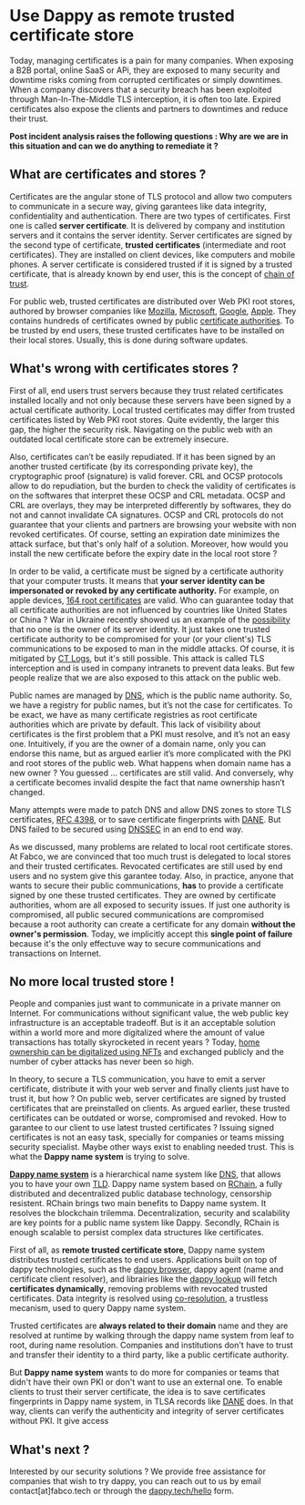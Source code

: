# Use Dappy as remote trusted certificate store

Today, managing certificates is a pain for many companies. When exposing a B2B portal, online SaaS or APi, they are exposed to many security and downtime risks coming from corrupted certificates or simply downtimes. When a company discovers that a security breach has been exploited through Man-In-The-Middle TLS interception, it is often too late. Expired certificates also expose the clients and partners to downtimes and reduce their trust.

**Post incident analysis raises the following questions : Why are we are in this situation and can we do anything to remediate it ?**

## What are certificates and stores ?

Certificates are the angular stone of TLS protocol and allow two computers to communicate in a secure way, giving garantees like data integrity, confidentiality and authentication. There are two types of certificates. First one is called **server certificate**. It is delivered by company and institution servers and it contains the server identity. Server certificates are signed by the second type of certificate, **trusted certificates** (intermediate and root certificates). They are installed on client devices, like computers and mobile phones. A server certificate is considered trusted if it is signed by a trusted certificate, that is already known by end user, this is the concept of [chain of trust](https://en.wikipedia.org/wiki/Chain_of_trust).

For public web, trusted certificates are distributed over Web PKI root stores, authored by browser companies like [Mozilla](https://wiki.mozilla.org/CA), [Microsoft](https://docs.microsoft.com/en-us/security/trusted-root/program-requirements), [Google](https://www.chromium.org/Home/chromium-security/root-ca-policy/), [Apple](https://www.apple.com/certificateauthority/ca_program.html). They contains hundreds of certificates owned by public [certificate authorities](https://en.wikipedia.org/wiki/Certificate_authority). To be trusted by end users, these trusted certificates have to be installed on their local stores. Usually, this is done during software updates.

## What's wrong with certificates stores ?

First of all, end users trust servers because they trust related certificates installed locally and not only because these servers have been signed by a actual certificate authority. Local trusted certificates may differ from trusted certificates listed by Web PKI root stores. Quite evidently, the larger this gap, the higher the security risk. Navigating on the public web with an outdated local certificate store can be extremely insecure.

Also, certificates can’t be easily repudiated. If it has been signed by an another trusted certificate (by its corresponding private key), the cryptographic proof (signature) is valid forever. CRL and OCSP protocols allow to do repudiation, but the burden to check the validity of certificates is on the softwares that interpret these OCSP and CRL metadata. OCSP and CRL are overlays, they may be interpreted differently by softwares, they do not and cannot invalidate CA signatures. OCSP and CRL protocols do not guarantee that your clients and partners are browsing your website with non revoked certificates. Of course, setting an expiration date minimizes the attack surface, but that's only half of a solution. Moreover, how would you install the new certificate before the expiry date in the local root store ? 

In order to be valid, a certificate must be signed by a certificate authority that your computer trusts. It means that **your server identity can be impersonated or revoked by any certificate authority.** For example, on apple devices, [164 root certificates](https://support.apple.com/en-us/HT212140) are valid. Who can guarantee today that all certificate authorities are not influenced by countries like United States or China ? War in Ukraine recently showed us an example of the [possibility](https://www.bleepingcomputer.com/news/security/russia-creates-its-own-tls-certificate-authority-to-bypass-sanctions/) that no one is the owner of its server identity. It just takes one trusted certificate authority to be compromised for your (or your client's) TLS communications to be exposed to man in the middle attacks. Of course, it is mitigated by [CT Logs](https://datatracker.ietf.org/doc/html/rfc6962), but it's still possible. This attack is called TLS interception and is used in company intranets to prevent data leaks. But few people realize that we are also exposed to this attack on the public web. 

Public names are managed by [DNS](https://en.wikipedia.org/wiki/Domain_Name_System), which is the public name authority. So, we have a registry for public names, but it’s not the case for certificates. To be exact, we have as many certificate registries as root certificate authorities which are private by default. This lack of visibility about certificates is the first problem that a PKI must resolve, and it’s not an easy one. Intuitively, if you are the owner of a domain name, only you can endorse this name, but as argued earlier it’s more complicated with the PKI and root stores of the public web. What happens when domain name has a new owner ? You guessed … certificates are still valid. And conversely, why a certificate becomes invalid despite the fact that name ownership hasn’t changed.

Many attempts were made to patch DNS and allow DNS zones to store TLS certificates, [RFC 4398](https://www.rfc-editor.org/rfc/rfc4398), or to save certificate fingerprints with [DANE](https://datatracker.ietf.org/doc/html/rfc6698). But DNS failed to be secured using [DNSSEC](https://datatracker.ietf.org/doc/html/rfc4033) in an end to end way.

As we discussed, many problems are related to local root certificate stores. At Fabco, we are convinced that too much trust is delegated to local stores and their trusted certificates. Revocated certificates are still used by end users and no system give this garantee today. Also, in practice, anyone that wants to secure their public communications, **has** to provide a certificate signed by one these trusted certificates. They are owned by certificate authorities, whom are all exposed to security issues. If just one authority is compromised, all public secured communications are compromised because a root authority can create a certificate for any domain **without the owner's permission**. Today, we implicitly accept this **single point of failure** because it's the only effectuve way to secure communications and transactions on Internet.

## No more local trusted store ! 

People and companies just want to communicate in a private manner on Internet. For communications without significant value, the web public key infrastructure is an acceptable tradeoff. But is it an acceptable solution within a world more and more digitalized where the amount of value transactions has totally skyrocketed in recent years ? Today, [home ownership can be digitalized using NFTs](https://www.forbes.com/sites/forbesbusinesscouncil/2022/02/16/nfts-and-the-future-of-commercial-real-estate/) and exchanged publicly and the number of cyber attacks has never been so high.

In theory, to secure a TLS communication, you have to emit a server certificate, distribute it with your web server and finally clients just have to trust it, but how ? On public web, server certificates are signed by trusted certificates that are preinstalled on clients. As argued earlier, these trusted certificates can be outdated or worse, compromised and revoked. How to garantee to our client to use latest trusted certificates ? Issuing signed certificates is not an easy task, specially for companies or teams missing security specialist. Maybe other ways exist to enabling needed trust. This is what the **Dappy name system** is trying to solve.

[**Dappy name system**](https://github.com/fabcotech/dappy-propositions/blob/master/01_co_resolution.MD) is a hierarchical name system like [DNS]((https://en.wikipedia.org/wiki/Domain_Name_System)), that allows you to have your own [TLD](https://en.wikipedia.org/wiki/Top-level_domain). Dappy name system based on [RChain](https://rchain.coop/), a fully distributed and decentralized public database technology, censorship resistent. RChain brings two main benefits to Dappy name system. It resolves the blockchain trilemma. Decentralization, security and scalability are key points for a public name system like Dappy. Secondly, RChain is enough scalable to persist complex data structures like certificates.

First of all, as **remote trusted certificate store**, Dappy name system distributes trusted certificates to end users. Applications built on top of dappy technologies, such as the [dappy browser](https://github.com/fabcotech/dappy), dappy agent (name and certificate client resolver), and librairies like the [dappy lookup](https://github.com/fabcotech/dappy-lookup) will fetch **certificates dynamically**, removing problems with revocated trusted certificates. Data integrity is resolved using [co-resolution](https://github.com/fabcotech/dappy-propositions/blob/master/01_co_resolution.MD#4-co-resolution), a trustless mecanism, used to query Dappy name system.

Trusted certificates are **always related to their domain** name and they are resolved at runtime by walking through the dappy name system from leaf to root, during name resolution. Companies and institutions don't have to trust and transfer their identity to a third party, like a public certificate authority. 

But **Dappy name system** wants to do more for companies or teams that didn't have their own PKI or don't want to use an external one. To enable clients to trust their server certificate, the idea is to save certificates fingerprints in Dappy name system, in TLSA records like [DANE](https://datatracker.ietf.org/doc/html/rfc7671) does. In that way, clients can verify the authenticity and integrity of server certificates without PKI. It give access 

## What's next ?

Interested by our security solutions ? We provide free assistance for companies that wish to try dappy, you can reach out to us by email contact[at]fabco.tech or through the [dappy.tech/hello](https://dappy.tech/hello) form.